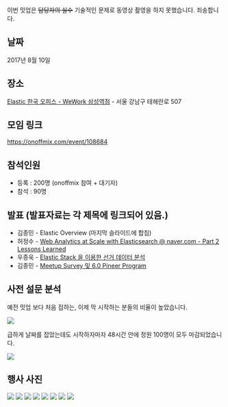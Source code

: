 이번 밋업은 ~~담당자의 실수~~ 기술적인 문제로 동영상 촬영을 하지 못했습니다. 죄송합니다.

## 날짜
2017년 8월 10일

## 장소
[Elastic 한국 오피스 - WeWork 삼성역점](https://www.wework.com/ko-KR/buildings/samseong-station--seoul) - 서울 강남구 테헤란로 507

## 모임 링크
https://onoffmix.com/event/108684

## 참석인원
- 등록 : 200명 (onoffmix 참여 + 대기자)
- 참석 : 90명

## 발표 (발표자료는 각 제목에 링크되어 있음.)
- 김종민 - Elastic Overview (마지막 슬라이드에 합침)
- 허정수 - [Web Analytics at Scale with Elasticsearch @ naver.com - Part 2 Lessons Learned](https://s3.ap-northeast-2.amazonaws.com/kr.elastic.co/meetups/20170810/0810-part2.pdf)
- 우종욱 - [Elastic Stack 을 이용한 선거 데이터 분석](https://s3.ap-northeast-2.amazonaws.com/kr.elastic.co/meetups/20170810/kElection2017.pdf)
- 김종민 - [Meetup Survey 및 6.0 Pineer Program](https://s3.ap-northeast-2.amazonaws.com/kr.elastic.co/meetups/20170810/201708_Seoul_Meetup_Review.pdf)

## 사전 설문 분석
예전 밋업 보다 처음 접하는, 이제 막 시작하는 분들의 비율이 높았습니다.

![](summary-all.png)

급하게 날짜를 잡았는데도 시작하자마자 48시간 안에 정원 100명이 모두 마감되었습니다.

![](summary-08.png)


## 행사 사진

![](001.jpg) ![](002.jpg) ![](003.jpg) ![](004.jpg) ![](005.jpg) ![](006.jpg) ![](007.jpg) ![](008.jpg) 



